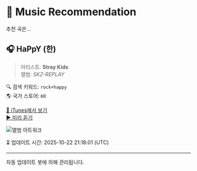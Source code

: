 
# 🎵 Music Recommendation

추천 곡은...

## 🎧 HaPpY (한)  
> 아티스트: **Stray Kids**  
> 앨범: _SKZ-REPLAY_  

🔍 검색 키워드: `rock+happy`  
🌎 국가 스토어: `KR`

[🔗 iTunes에서 보기](https://music.apple.com/kr/album/happy-%ED%95%9C/1658007364?i=1658007807&uo=4)  
[▶️ 미리 듣기](https://audio-ssl.itunes.apple.com/itunes-assets/AudioPreview112/v4/c5/68/83/c568832b-3dfe-6aac-8d83-ba247cc3f0c9/mzaf_16702000248058098028.plus.aac.p.m4a)

![앨범 아트워크](https://is1-ssl.mzstatic.com/image/thumb/Music122/v4/85/cb/ef/85cbef02-60b4-8663-6f4f-951a74aca646/SKZ_REPLAY_Album_Cover.jpg/100x100bb.jpg)

⏳ 업데이트 시간: 2025-10-22 21:18:01 (UTC)

---
자동 업데이트 봇에 의해 관리됩니다.
